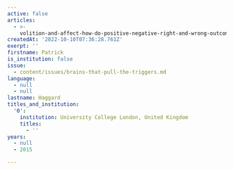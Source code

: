 ```yaml
---
active: false
articles:
  - >-
    volition-and-affect-how-do-positive-negative-right-and-wrong-outcomes-influence-human-sense-of-agency
createdAt: '2022-10-10T07:36:28.761Z'
exerpt: ''
firstname: Patrick
is_institution: false
issue:
  - content/issues/brains-that-pull-the-triggers.md
language:
  - null
  - null
lastname: Haggard
titles_and_institution:
  '0':
    institution: University College London, United Kingdom
    titles:
      - ''
years:
  - null
  - 2015

---
```

